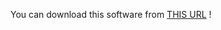 You can download this software from <a href="https://cdn.baoit.xyz/apps/IMG-to-PDF_Converter.zip">THIS URL</a> !
